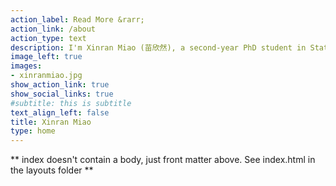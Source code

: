 ```yaml
---
action_label: Read More &rarr;
action_link: /about
action_type: text
description: I'm Xinran Miao (苗欣然), a second-year PhD student in Statistics at UW-Madison. I obtained MS in Statistics from UW-Madison and BS in Statistics from Nankai University in Tianjin, China.
image_left: true
images:
- xinranmiao.jpg
show_action_link: true
show_social_links: true
#subtitle: this is subtitle
text_align_left: false
title: Xinran Miao
type: home
---
```

** index doesn't contain a body, just front matter above.
See index.html in the layouts folder **
